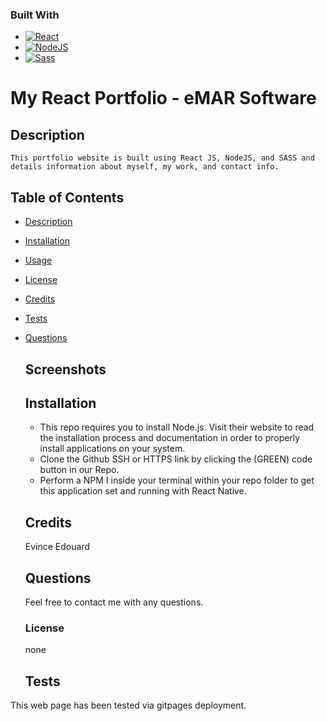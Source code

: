 ### Built With
*  [![React][reactjs.org]][Reactjs-url]
*  [![NodeJS][Node.js]][Nodejs-url]
*  [![Sass][sass-lang.com]][Sass-url]


# My React Portfolio - eMAR Software
  ## Description
    This portfolio website is built using React JS, NodeJS, and SASS and details information about myself, my work, and contact info.

 
## Table of Contents
- [Description](#description)
- [Installation](#installation)
- [Usage](#usage)
- [License](#license)
- [Credits](#credits)
- [Tests](#tests)
- [Questions](#questions)

  ## Screenshots
 

  ## Installation
  - This repo requires you to install Node.js. Visit their website to read the installation process and documentation in order to properly install applications on your system. 
  - Clone the Github SSH or HTTPS link by clicking the (GREEN) code button in our Repo.
  - Perform a NPM I inside your terminal within your repo folder to get this application set and running with React Native.

  ## Credits
  Evince Edouard

  ## Questions
  Feel free to contact me with any questions.

  ### License
  none

  ## Tests
This web page has been tested via gitpages deployment.

[reactjs.org]: https://img.shields.io/badge/React-React-blue
[Reactjs-url]: https://reactjs.org/
[Nodejs-url]: https://nodejs.org/en/ 
[Node.js]: https://img.shields.io/badge/NodeJS-NodeJS-green
[sass-lang.com]: https://img.shields.io/badge/Sass-Sass-yellowgreen
[Sass-url]: https://sass-lang.com/